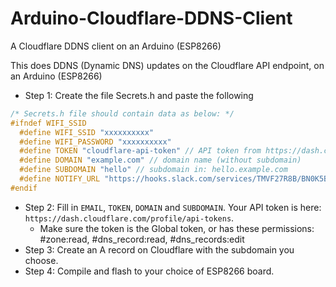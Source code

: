 # Arduino-Cloudflare-DDNS-Client
A Cloudflare DDNS client on an Arduino (ESP8266)

This does DDNS (Dynamic DNS) updates on the Cloudflare API endpoint, on an Arduino (ESP8266)

* Step 1: Create the file Secrets.h and paste the following
```cpp
/* Secrets.h file should contain data as below: */
#ifndef WIFI_SSID
  #define WIFI_SSID "xxxxxxxxxx"
  #define WIFI_PASSWORD "xxxxxxxxxx"
  #define TOKEN "cloudflare-api-token" // API token from https://dash.cloudflare.com/profile/api-tokens [All zones - Zone:Read, DNS:Edit]
  #define DOMAIN "example.com" // domain name (without subdomain)
  #define SUBDOMAIN "hello" // subdomain in: hello.example.com
  #define NOTIFY_URL "https://hooks.slack.com/services/TMVF27R8B/BN0K5BWAD/xxxxxxxxxxxxx" // Slack webhook notify url
#endif
``` 
* Step 2: Fill in `EMAIL`, `TOKEN`, `DOMAIN` and `SUBDOMAIN`. Your API token is here: `https://dash.cloudflare.com/profile/api-tokens`.
  * Make sure the token is the Global token, or has these permissions: #zone:read, #dns_record:read, #dns_records:edit
* Step 3: Create an A record on Cloudflare with the subdomain you choose.
* Step 4: Compile and flash to your choice of ESP8266 board.

